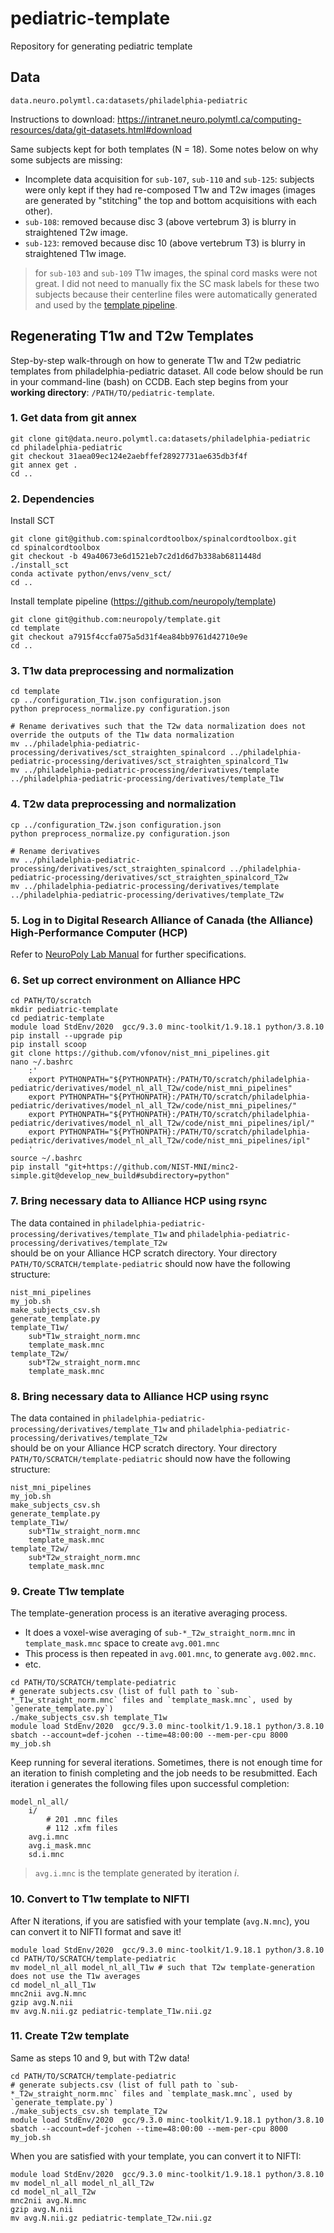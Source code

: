 # pediatric-template
Repository for generating pediatric template

## Data

`data.neuro.polymtl.ca:datasets/philadelphia-pediatric`

Instructions to download: https://intranet.neuro.polymtl.ca/computing-resources/data/git-datasets.html#download

Same subjects kept for both templates (N = 18). Some notes below on why some subjects are missing:
* Incomplete data acquisition for `sub-107`, `sub-110` and `sub-125`: subjects were only kept if they had re-composed T1w and T2w images (images are generated by "stitching" the top and bottom acquisitions with each other).
* `sub-108`: removed because disc 3 (above vertebrum 3) is blurry in straightened T2w image.
* `sub-123`: removed because disc 10 (above vertebrum T3) is blurry in straightened T1w image.

> for `sub-103` and `sub-109` T1w images, the spinal cord masks were not great. I did not need to manually fix the SC mask labels for these two subjects because their centerline files were automatically generated and used by the [template pipeline](https://github.com/neuropoly/template).


## Regenerating T1w and T2w Templates
Step-by-step walk-through on how to generate T1w and T2w pediatric templates from philadelphia-pediatric dataset.
All code below should be run in your command-line (bash) on CCDB. Each step begins from your **working directory**: `/PATH/TO/pediatric-template`.

### 1. Get data from git annex
```
git clone git@data.neuro.polymtl.ca:datasets/philadelphia-pediatric
cd philadelphia-pediatric
git checkout 31aea09ec124e2aebffef28927731ae635db3f4f
git annex get .
cd ..
```


### 2. Dependencies

Install SCT
```
git clone git@github.com:spinalcordtoolbox/spinalcordtoolbox.git
cd spinalcordtoolbox
git checkout -b 49a40673e6d1521eb7c2d1d6d7b338ab6811448d
./install_sct
conda activate python/envs/venv_sct/
cd ..
```

Install template pipeline (https://github.com/neuropoly/template)
```
git clone git@github.com:neuropoly/template.git
cd template
git checkout a7915f4ccfa075a5d31f4ea84bb9761d42710e9e
cd ..
```


### 3. T1w data preprocessing and normalization
```
cd template
cp ../configuration_T1w.json configuration.json
python preprocess_normalize.py configuration.json

# Rename derivatives such that the T2w data normalization does not override the outputs of the T1w data normalization
mv ../philadelphia-pediatric-processing/derivatives/sct_straighten_spinalcord ../philadelphia-pediatric-processing/derivatives/sct_straighten_spinalcord_T1w
mv ../philadelphia-pediatric-processing/derivatives/template ../philadelphia-pediatric-processing/derivatives/template_T1w
```


### 4. T2w data preprocessing and normalization
```
cp ../configuration_T2w.json configuration.json
python preprocess_normalize.py configuration.json

# Rename derivatives
mv ../philadelphia-pediatric-processing/derivatives/sct_straighten_spinalcord ../philadelphia-pediatric-processing/derivatives/sct_straighten_spinalcord_T2w
mv ../philadelphia-pediatric-processing/derivatives/template ../philadelphia-pediatric-processing/derivatives/template_T2w
```


### 5. Log in to Digital Research Alliance of Canada (the Alliance) High-Performance Computer (HCP)
Refer to [NeuroPoly Lab Manual](https://intranet.neuro.polymtl.ca/computing-resources/compute-canada.html) for further specifications.


### 6. Set up correct environment on Alliance HPC
```
cd PATH/TO/scratch
mkdir pediatric-template
cd pediatric-template
module load StdEnv/2020  gcc/9.3.0 minc-toolkit/1.9.18.1 python/3.8.10
pip install --upgrade pip
pip install scoop
git clone https://github.com/vfonov/nist_mni_pipelines.git
nano ~/.bashrc
    :'
    export PYTHONPATH="${PYTHONPATH}:/PATH/TO/scratch/philadelphia-pediatric/derivatives/model_nl_all_T2w/code/nist_mni_pipelines"
    export PYTHONPATH="${PYTHONPATH}:/PATH/TO/scratch/philadelphia-pediatric/derivatives/model_nl_all_T2w/code/nist_mni_pipelines/"
    export PYTHONPATH="${PYTHONPATH}:/PATH/TO/scratch/philadelphia-pediatric/derivatives/model_nl_all_T2w/code/nist_mni_pipelines/ipl/"
    export PYTHONPATH="${PYTHONPATH}:/PATH/TO/scratch/philadelphia-pediatric/derivatives/model_nl_all_T2w/code/nist_mni_pipelines/ipl"
    '
source ~/.bashrc
pip install "git+https://github.com/NIST-MNI/minc2-simple.git@develop_new_build#subdirectory=python"
```


### 7. Bring necessary data to Alliance HCP using rsync
The data contained in `philadelphia-pediatric-processing/derivatives/template_T1w` and `philadelphia-pediatric-processing/derivatives/template_T2w`\
    should be on your Alliance HCP scratch directory.
Your directory `PATH/TO/SCRATCH/template-pediatric` should now have the following structure:
```
nist_mni_pipelines
my_job.sh
make_subjects_csv.sh
generate_template.py
template_T1w/
    sub*T1w_straight_norm.mnc
    template_mask.mnc
template_T2w/
    sub*T2w_straight_norm.mnc
    template_mask.mnc
```


### 8. Bring necessary data to Alliance HCP using rsync
The data contained in `philadelphia-pediatric-processing/derivatives/template_T1w` and `philadelphia-pediatric-processing/derivatives/template_T2w`\
    should be on your Alliance HCP scratch directory.
Your directory `PATH/TO/SCRATCH/template-pediatric` should now have the following structure:
```
nist_mni_pipelines
my_job.sh
make_subjects_csv.sh
generate_template.py
template_T1w/
    sub*T1w_straight_norm.mnc
    template_mask.mnc
template_T2w/
    sub*T2w_straight_norm.mnc
    template_mask.mnc
```


### 9. Create T1w template

The template-generation process is an iterative averaging process.
* It does a voxel-wise averaging of `sub-*_T2w_straight_norm.mnc` in `template_mask.mnc` space to create `avg.001.mnc`
* This process is then repeated in `avg.001.mnc`, to generate `avg.002.mnc`.
* etc.

```
cd PATH/TO/SCRATCH/template-pediatric
# generate subjects.csv (list of full path to `sub-*_T1w_straight_norm.mnc` files and `template_mask.mnc`, used by `generate_template.py`)
./make_subjects_csv.sh template_T1w  
module load StdEnv/2020  gcc/9.3.0 minc-toolkit/1.9.18.1 python/3.8.10
sbatch --account=def-jcohen --time=48:00:00 --mem-per-cpu 8000 my_job.sh
```

Keep running for several iterations. Sometimes, there is not enough time for an iteration to finish completing and the job needs to be resubmitted.
Each iteration i generates the following files upon successful completion:
```
model_nl_all/
    i/
        # 201 .mnc files
        # 112 .xfm files
    avg.i.mnc
    avg.i_mask.mnc
    sd.i.mnc
```
> `avg.i.mnc` is the template generated by iteration _i_.


### 10. Convert to T1w template to NIFTI

After N iterations, if you are satisfied with your template (`avg.N.mnc`), you can convert it to NIFTI format and save it!
```
module load StdEnv/2020  gcc/9.3.0 minc-toolkit/1.9.18.1 python/3.8.10
cd PATH/TO/SCRATCH/template-pediatric
mv model_nl_all model_nl_all_T1w # such that T2w template-generation does not use the T1w averages
cd model_nl_all_T1w
mnc2nii avg.N.mnc
gzip avg.N.nii
mv avg.N.nii.gz pediatric-template_T1w.nii.gz
```


### 11. Create T2w template

Same as steps 10 and 9, but with T2w data!

```
cd PATH/TO/SCRATCH/template-pediatric
# generate subjects.csv (list of full path to `sub-*_T2w_straight_norm.mnc` files and `template_mask.mnc`, used by `generate_template.py`)
./make_subjects_csv.sh template_T2w  
module load StdEnv/2020  gcc/9.3.0 minc-toolkit/1.9.18.1 python/3.8.10
sbatch --account=def-jcohen --time=48:00:00 --mem-per-cpu 8000 my_job.sh
```
When you are satisfied with your template, you can convert it to NIFTI:
```
module load StdEnv/2020  gcc/9.3.0 minc-toolkit/1.9.18.1 python/3.8.10
mv model_nl_all model_nl_all_T2w
cd model_nl_all_T2w
mnc2nii avg.N.mnc
gzip avg.N.nii
mv avg.N.nii.gz pediatric-template_T2w.nii.gz
```
